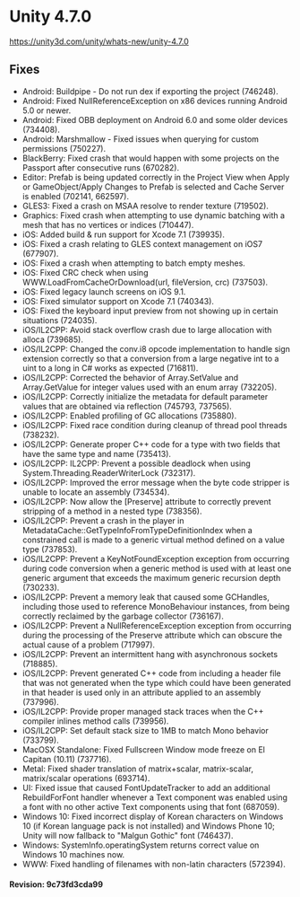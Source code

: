 # Unity 4.7.0
https://unity3d.com/unity/whats-new/unity-4.7.0

## Fixes

<ul>
<li>Android: Buildpipe - Do not run dex if exporting the project (746248).</li>
<li>Android: Fixed NullReferenceException on x86 devices running Android 5.0 or newer.</li>
<li>Android: Fixed OBB deployment on Android 6.0 and some older devices (734408).</li>
<li>Android: Marshmallow - Fixed issues when querying for custom permissions (750227).</li>
<li>BlackBerry: Fixed crash that would happen with some projects on the Passport after consecutive runs (670282).</li>
<li>Editor: Prefab is being updated correctly in the Project View when Apply or GameObject/Apply Changes to Prefab is selected and Cache Server is enabled (702141, 662597).</li>
<li>GLES3: Fixed a crash on MSAA resolve to render texture (719502).</li>
<li>Graphics: Fixed crash when attempting to use dynamic batching with a mesh that has no vertices or indices (710447).</li>
<li>iOS: Added build &amp; run support for Xcode 7.1 (739935).</li>
<li>iOS: Fixed a crash relating to GLES context management on iOS7 (677907).</li>
<li>iOS: Fixed a crash when attempting to batch empty meshes.</li>
<li>iOS: Fixed CRC check when using WWW.LoadFromCacheOrDownload(url, fileVersion, crc) (737503).</li>
<li>iOS: Fixed legacy launch screens on iOS 9.1.</li>
<li>iOS: Fixed simulator support on Xcode 7.1 (740343).</li>
<li>iOS: Fixed the keyboard input preview from not showing up in certain situations (724035).</li>
<li>iOS/IL2CPP: Avoid stack overflow crash due to large allocation with alloca (739685).</li>
<li>iOS/IL2CPP: Changed the conv.i8 opcode implementation to handle sign extension correctly so that a conversion from a large negative int to a uint to a long in C# works as expected (716811).</li>
<li>iOS/IL2CPP: Corrected the behavior of Array.SetValue and Array.GetValue for integer values used with an enum array (732205).</li>
<li>iOS/IL2CPP: Correctly initialize the metadata for default parameter values that are obtained via reflection (745793, 737565).</li>
<li>iOS/IL2CPP: Enabled profiling of GC allocations (735880).</li>
<li>iOS/IL2CPP: Fixed race condition during cleanup of thread pool threads (738232).</li>
<li>iOS/IL2CPP: Generate proper C++ code for a type with two fields that have the same type and name (735413).</li>
<li>iOS/IL2CPP: IL2CPP: Prevent a possible deadlock when using System.Threading.ReaderWriterLock (732317).</li>
<li>iOS/IL2CPP: Improved the error message when the byte code stripper is unable to locate an assembly (734534).</li>
<li>iOS/IL2CPP: Now allow the [Preserve] attribute to correctly prevent stripping of a method in a nested type (738356).</li>
<li>iOS/IL2CPP: Prevent a crash in the player in MetadataCache::GetTypeInfoFromTypeDefinitionIndex when a constrained call is made to a generic virtual method defined on a value type (737853).</li>
<li>iOS/IL2CPP: Prevent a KeyNotFoundException exception from occurring during code conversion when a generic method is used with at least one generic argument that exceeds the maximum generic recursion depth (730233).</li>
<li>iOS/IL2CPP: Prevent a memory leak that caused some GCHandles, including those used to reference MonoBehaviour instances, from being correctly reclaimed by the garbage collector (736167).</li>
<li>iOS/IL2CPP: Prevent a NullReferenceException exception from occurring during the processing of the Preserve attribute which can obscure the actual cause of a problem (717997).</li>
<li>iOS/IL2CPP: Prevent an intermittent hang with asynchronous sockets (718885).</li>
<li>iOS/IL2CPP: Prevent generated C++ code from including a header file that was not generated when the type which could have been generated in that header is used only in an attribute applied to an assembly (737996).</li>
<li>iOS/IL2CPP: Provide proper managed stack traces when the C++ compiler inlines method calls (739956).</li>
<li>iOS/IL2CPP: Set default stack size to 1MB to match Mono behavior (733799).</li>
<li>MacOSX Standalone: Fixed Fullscreen Window mode freeze on El Capitan (10.11) (737716).</li>
<li>Metal: Fixed shader translation of matrix+scalar, matrix-scalar, matrix/scalar operations (693714).</li>
<li>UI: Fixed issue that caused FontUpdateTracker to add an additional RebuildForFont handler whenever a Text component was enabled using a font with no other active Text components using that font (687059).</li>
<li>Windows 10: Fixed incorrect display of Korean characters on Windows 10 (if Korean language pack is not installed) and Windows Phone 10; Unity will now fallback to "Malgun Gothic" font (746437).</li>
<li>Windows: SystemInfo.operatingSystem returns correct value on Windows 10 machines now.</li>
<li>WWW: Fixed handling of filenames with non-latin characters (572394).</li>
</ul>

#### Revision: 9c73fd3cda99
